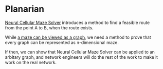 # Planarian

[Neural Cellular Maze Solver](https://umu1729.github.io/pages-neural-cellular-maze-solver/) introduces a method to find a feasible route from the point A to B, when the route exists.

While [a maze can be viewed as a graph](https://www.cs.umd.edu/class/spring2019/cmsc132-020X-040X/Project8/proj8.html), we need a method to prove that every graph can be represented as n-dimensional maze.

If then, we can show that Neural Cellular Maze Solver can be applied to an arbitary graph, and network engineers will do the rest of the work to make it work on the real network.
